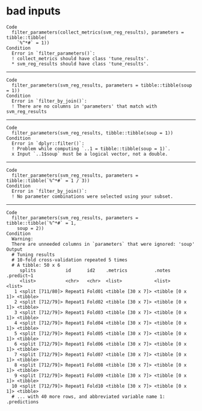 # bad inputs

    Code
      filter_parameters(collect_metrics(svm_reg_results), parameters = tibble::tibble(
        `%^*#` = 1))
    Condition
      Error in `filter_parameters()`:
      ! collect_metrics should have class 'tune_results'.
      * svm_reg_results should have class 'tune_results'.

---

    Code
      filter_parameters(svm_reg_results, parameters = tibble::tibble(soup = 1))
    Condition
      Error in `filter_by_join()`:
      ! There are no columns in 'parameters' that match with svm_reg_results

---

    Code
      filter_parameters(svm_reg_results, tibble::tibble(soup = 1))
    Condition
      Error in `dplyr::filter()`:
      ! Problem while computing `..1 = tibble::tibble(soup = 1)`.
      x Input `..1$soup` must be a logical vector, not a double.

---

    Code
      filter_parameters(svm_reg_results, parameters = tibble::tibble(`%^*#` = 1 / 3))
    Condition
      Error in `filter_by_join()`:
      ! No parameter combinations were selected using your subset.

---

    Code
      filter_parameters(svm_reg_results, parameters = tibble::tibble(`%^*#` = 1,
        soup = 2))
    Condition
      Warning:
      There are unneeded columns in `parameters` that were ignored: 'soup'
    Output
      # Tuning results
      # 10-fold cross-validation repeated 5 times 
      # A tibble: 50 x 6
         splits           id      id2    .metrics          .notes           .predict~1
         <list>           <chr>   <chr>  <list>            <list>           <list>    
       1 <split [711/80]> Repeat1 Fold01 <tibble [30 x 7]> <tibble [0 x 1]> <tibble>  
       2 <split [712/79]> Repeat1 Fold02 <tibble [30 x 7]> <tibble [0 x 1]> <tibble>  
       3 <split [712/79]> Repeat1 Fold03 <tibble [30 x 7]> <tibble [0 x 1]> <tibble>  
       4 <split [712/79]> Repeat1 Fold04 <tibble [30 x 7]> <tibble [0 x 1]> <tibble>  
       5 <split [712/79]> Repeat1 Fold05 <tibble [30 x 7]> <tibble [0 x 1]> <tibble>  
       6 <split [712/79]> Repeat1 Fold06 <tibble [30 x 7]> <tibble [0 x 1]> <tibble>  
       7 <split [712/79]> Repeat1 Fold07 <tibble [30 x 7]> <tibble [0 x 1]> <tibble>  
       8 <split [712/79]> Repeat1 Fold08 <tibble [30 x 7]> <tibble [0 x 1]> <tibble>  
       9 <split [712/79]> Repeat1 Fold09 <tibble [30 x 7]> <tibble [0 x 1]> <tibble>  
      10 <split [712/79]> Repeat1 Fold10 <tibble [30 x 7]> <tibble [0 x 1]> <tibble>  
      # ... with 40 more rows, and abbreviated variable name 1: .predictions

